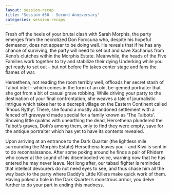 ```yaml
---
layout: session-recap
title: "Session #50 - Second Anniversary"
categories: session-recaps
---
```


Fresh off the heels of your brutal clash with Sarah Morphis, the party emerges from the necrotized Don Forccuna who, despite his hopeful demeanor, does not appear to be doing well. He reveals that if he has any chance of surviving, the party will need to set out and save Xacharius from Xeno’s clutches within the Morphis Estate. Meanwhile, the heads of the Five Families work together to try and stabilize their dying Underking while you get ready to set out – but not before Po takes center stage and fans the flames of war.

Hersethena, not reading the room terribly well, offloads her secret stash of Talbot intel – which comes in the form of an old, be-gemed portraiter that she got from a bit of casual grave robbing. While driving your party to the destination of your final confrontation, she weaves a tale of journalistic intrigue which takes her to a decrepit village on the Eastern Continent called ‘Rhous Rythy’. There, she found a mostly abandoned settlement with a fenced off graveyard made special for a family known as ‘The Talbots’. Showing little qualms with unearthing the dead, Hersethena plundered the Talbot’s graves, Doth’s among them, only to find they were empty, save for the antique portraiter which has yet to have its contents revealed.

Upon arriving at an entrance to the Dark Quarter (the lightless mile surrounding the Morphis Estate) Hersethena leaves you – and Kiwi is sent in to do reconnaissance. After some poking around he finds a pair of Rhidern who cower at the sound of his disembodied voice, warning now that he has entered he may never leave. Not long after, our tabaxi fighter is reminded that intellect devourers do not need eyes to see, and thus chase him all the way back to the party where Daddy’s Little Killers make quick work of them. Having poked a hole in the Dark Quarter’s monstrous armor, you delve further to do your part in ending this madness.
